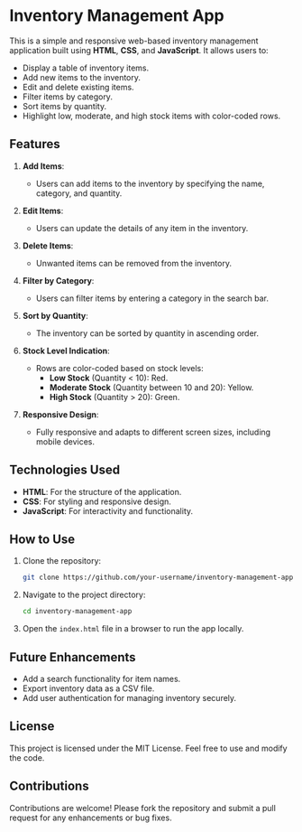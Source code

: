 # Inventory Management App

This is a simple and responsive web-based inventory management application built using **HTML**, **CSS**, and **JavaScript**. It allows users to:

- Display a table of inventory items.
- Add new items to the inventory.
- Edit and delete existing items.
- Filter items by category.
- Sort items by quantity.
- Highlight low, moderate, and high stock items with color-coded rows.

## Features

1. **Add Items**:
   - Users can add items to the inventory by specifying the name, category, and quantity.

2. **Edit Items**:
   - Users can update the details of any item in the inventory.

3. **Delete Items**:
   - Unwanted items can be removed from the inventory.

4. **Filter by Category**:
   - Users can filter items by entering a category in the search bar.

5. **Sort by Quantity**:
   - The inventory can be sorted by quantity in ascending order.

6. **Stock Level Indication**:
   - Rows are color-coded based on stock levels:
     - **Low Stock** (Quantity < 10): Red.
     - **Moderate Stock** (Quantity between 10 and 20): Yellow.
     - **High Stock** (Quantity > 20): Green.

7. **Responsive Design**:
   - Fully responsive and adapts to different screen sizes, including mobile devices.

## Technologies Used

- **HTML**: For the structure of the application.
- **CSS**: For styling and responsive design.
- **JavaScript**: For interactivity and functionality.

## How to Use

1. Clone the repository:
   ```bash
   git clone https://github.com/your-username/inventory-management-app.git
   ```

2. Navigate to the project directory:
   ```bash
   cd inventory-management-app
   ```

3. Open the `index.html` file in a browser to run the app locally.

## Future Enhancements

- Add a search functionality for item names.
- Export inventory data as a CSV file.
- Add user authentication for managing inventory securely.

## License

This project is licensed under the MIT License. Feel free to use and modify the code.

## Contributions

Contributions are welcome! Please fork the repository and submit a pull request for any enhancements or bug fixes.
